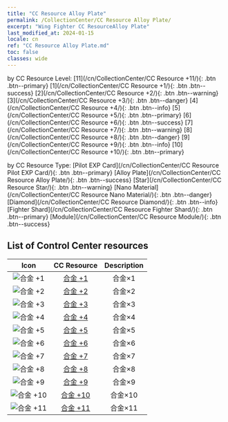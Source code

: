 ```yaml
---
title: "CC Resource Alloy Plate"
permalink: /CollectionCenter/CC Resource Alloy Plate/
excerpt: "Wing Fighter CC ResourceAlloy Plate"
last_modified_at: 2024-01-15
locale: cn
ref: "CC Resource Alloy Plate.md"
toc: false
classes: wide
---
```


  by CC Resource Level:  [11](/cn/CollectionCenter/CC Resource +11/){: .btn .btn--primary}   [1](/cn/CollectionCenter/CC Resource +1/){: .btn .btn--success}   [2](/cn/CollectionCenter/CC Resource +2/){: .btn .btn--warning}   [3](/cn/CollectionCenter/CC Resource +3/){: .btn .btn--danger}   [4](/cn/CollectionCenter/CC Resource +4/){: .btn .btn--info}   [5](/cn/CollectionCenter/CC Resource +5/){: .btn .btn--primary}   [6](/cn/CollectionCenter/CC Resource +6/){: .btn .btn--success}   [7](/cn/CollectionCenter/CC Resource +7/){: .btn .btn--warning}   [8](/cn/CollectionCenter/CC Resource +8/){: .btn .btn--danger}   [9](/cn/CollectionCenter/CC Resource +9/){: .btn .btn--info}   [10](/cn/CollectionCenter/CC Resource +10/){: .btn .btn--primary} 

  by CC Resource Type:  [Pilot EXP Card](/cn/CollectionCenter/CC Resource Pilot EXP Card/){: .btn .btn--primary}   [Alloy Plate](/cn/CollectionCenter/CC Resource Alloy Plate/){: .btn .btn--success}   [Star](/cn/CollectionCenter/CC Resource Star/){: .btn .btn--warning}   [Nano Material](/cn/CollectionCenter/CC Resource Nano Material/){: .btn .btn--danger}   [Diamond](/cn/CollectionCenter/CC Resource Diamond/){: .btn .btn--info}   [Fighter Shard](/cn/CollectionCenter/CC Resource Fighter Shard/){: .btn .btn--primary}   [Module](/cn/CollectionCenter/CC Resource Module/){: .btn .btn--success} 

## List of Control Center resources

  |   Icon |      CC Resource        |   Description   |
  |:------:|:---------------:|:---------------:|
  | ![合金 +1](/images/cc/CC_Alloy_Plate_1_p.png) | [合金 +1](/cn/CollectionCenter/合金_1/) | 合金×1 |
  | ![合金 +2](/images/cc/CC_Alloy_Plate_2_p.png) | [合金 +2](/cn/CollectionCenter/合金_2/) | 合金×2 |
  | ![合金 +3](/images/cc/CC_Alloy_Plate_3_p.png) | [合金 +3](/cn/CollectionCenter/合金_3/) | 合金×3 |
  | ![合金 +4](/images/cc/CC_Alloy_Plate_4_p.png) | [合金 +4](/cn/CollectionCenter/合金_4/) | 合金×4 |
  | ![合金 +5](/images/cc/CC_Alloy_Plate_5_p.png) | [合金 +5](/cn/CollectionCenter/合金_5/) | 合金×5 |
  | ![合金 +6](/images/cc/CC_Alloy_Plate_5_p.png) | [合金 +6](/cn/CollectionCenter/合金_6/) | 合金×6 |
  | ![合金 +7](/images/cc/CC_Alloy_Plate_5_p.png) | [合金 +7](/cn/CollectionCenter/合金_7/) | 合金×7 |
  | ![合金 +8](/images/cc/CC_Alloy_Plate_5_p.png) | [合金 +8](/cn/CollectionCenter/合金_8/) | 合金×8 |
  | ![合金 +9](/images/cc/CC_Alloy_Plate_6_p.png) | [合金 +9](/cn/CollectionCenter/合金_9/) | 合金×9 |
  | ![合金 +10](/images/cc/CC_Alloy_Plate_6_p.png) | [合金 +10](/cn/CollectionCenter/合金_10/) | 合金×10 |
  | ![合金 +11](/images/cc/CC_Alloy_Plate_6_p.png) | [合金 +11](/cn/CollectionCenter/合金_11/) | 合金×11 |
